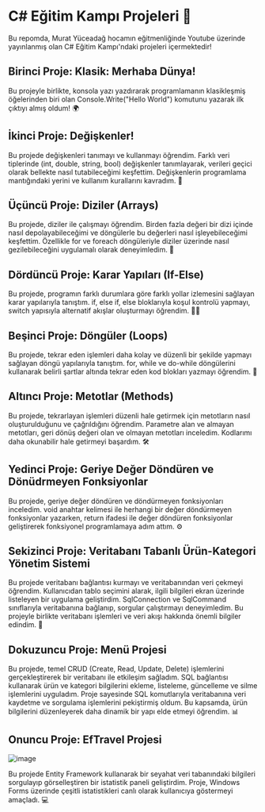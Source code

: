 # C# Eğitim Kampı Projeleri 🚀

Bu repomda, Murat Yüceadağ hocamın eğitmenliğinde Youtube üzerinde yayınlanmış olan C# Eğitim Kampı'ndaki projeleri içermektedir!

## Birinci Proje: Klasik: Merhaba Dünya!

Bu projeyle birlikte, konsola yazı yazdırarak programlamanın klasikleşmiş öğelerinden biri olan Console.Write("Hello World") komutunu yazarak ilk çıktıyı almış oldum! 🌍

## İkinci Proje: Değişkenler!

Bu projede değişkenleri tanımayı ve kullanmayı öğrendim. Farklı veri tiplerinde (int, double, string, bool) değişkenler tanımlayarak, verileri geçici olarak bellekte nasıl tutabileceğimi keşfettim. Değişkenlerin programlama mantığındaki yerini ve kullanım kurallarını kavradım. 🧠

## Üçüncü Proje: Diziler (Arrays)

Bu projede, diziler ile çalışmayı öğrendim. Birden fazla değeri bir dizi içinde nasıl depolayabileceğimi ve döngülerle bu değerleri nasıl işleyebileceğimi keşfettim. Özellikle for ve foreach döngüleriyle diziler üzerinde nasıl gezilebileceğini uygulamalı olarak deneyimledim. 🧩

## Dördüncü Proje: Karar Yapıları (If-Else)

Bu projede, programın farklı durumlara göre farklı yollar izlemesini sağlayan karar yapılarıyla tanıştım. if, else if, else bloklarıyla koşul kontrolü yapmayı, switch yapısıyla alternatif akışlar oluşturmayı öğrendim. 👨‍⚖️

## Beşinci Proje: Döngüler (Loops)

Bu projede, tekrar eden işlemleri daha kolay ve düzenli bir şekilde yapmayı sağlayan döngü yapılarıyla tanıştım. for, while ve do-while döngülerini kullanarak belirli şartlar altında tekrar eden kod blokları yazmayı öğrendim. 🔁

## Altıncı Proje: Metotlar (Methods)

Bu projede, tekrarlayan işlemleri düzenli hale getirmek için metotların nasıl oluşturulduğunu ve çağrıldığını öğrendim. Parametre alan ve almayan metotları, geri dönüş değeri olan ve olmayan metotları inceledim. Kodlarımı daha okunabilir hale getirmeyi başardım. 🛠️

## Yedinci Proje: Geriye Değer Döndüren ve Dönüdrmeyen Fonksiyonlar

Bu projede, geriye değer döndüren ve döndürmeyen fonksiyonları inceledim. void anahtar kelimesi ile herhangi bir değer döndürmeyen fonksiyonlar yazarken, return ifadesi ile değer döndüren fonksiyonlar geliştirerek fonksiyonel programlamaya adım attım. ⚙️

## Sekizinci Proje: Veritabanı Tabanlı Ürün-Kategori Yönetim Sistemi

Bu projede veritabanı bağlantısı kurmayı ve veritabanından veri çekmeyi öğrendim. Kullanıcıdan tablo seçimini alarak, ilgili bilgileri ekran üzerinde listeleyen bir uygulama geliştirdim. SqlConnection ve SqlCommand sınıflarıyla veritabanına bağlanıp, sorgular çalıştırmayı deneyimledim. Bu projeyle birlikte veritabanı işlemleri ve veri akışı hakkında önemli bilgiler edindim. 💾

## Dokuzuncu Proje: Menü Projesi

Bu projede, temel CRUD (Create, Read, Update, Delete) işlemlerini gerçekleştirerek bir veritabanı ile etkileşim sağladım. SQL bağlantısı kullanarak ürün ve kategori bilgilerini ekleme, listeleme, güncelleme ve silme işlemlerini uyguladım. Proje sayesinde SQL komutlarıyla veritabanına veri kaydetme ve sorgulama işlemlerini pekiştirmiş oldum. Bu kapsamda, ürün bilgilerini düzenleyerek daha dinamik bir yapı elde etmeyi öğrendim. 📊

## Onuncu Proje: EfTravel Projesi

![image](https://imgur.com/a/0uIa9eh)

Bu projede Entity Framework kullanarak bir seyahat veri tabanındaki bilgileri sorgulayıp görselleştiren bir istatistik paneli geliştirdim. Proje, Windows Forms üzerinde çeşitli istatistikleri canlı olarak kullanıcıya göstermeyi amaçladı. 💻











